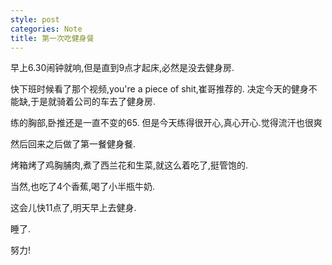 ```yaml
---
style: post
categories: Note
title: 第一次吃健身餐
---
```

早上6.30闹钟就响,但是直到9点才起床,必然是没去健身房.

快下班时候看了那个视频,you're a piece of shit,崔哥推荐的.
决定今天的健身不能缺,于是就骑着公司的车去了健身房.

练的胸部,卧推还是一直不变的65.
但是今天练得很开心,真心开心.觉得流汗也很爽

然后回来之后做了第一餐健身餐.

烤箱烤了鸡胸脯肉,煮了西兰花和生菜,就这么着吃了,挺管饱的.

当然,也吃了4个香蕉,喝了小半瓶牛奶.

这会儿快11点了,明天早上去健身.

睡了.

努力!
